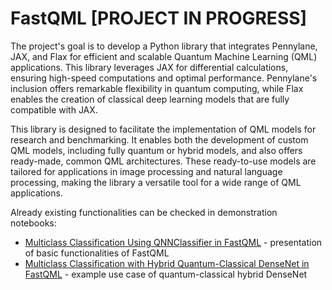 # FastQML [PROJECT IN PROGRESS]

The project's goal is to develop a Python library that integrates Pennylane, JAX, and Flax for efficient and scalable 
Quantum Machine Learning (QML) applications. This library leverages JAX for differential calculations, ensuring 
high-speed computations and optimal performance. Pennylane's inclusion offers remarkable flexibility in quantum 
computing, while Flax enables the creation of classical deep learning models that are fully compatible with JAX.

This library is designed to facilitate the implementation of QML models for research and benchmarking. It enables both 
the development of custom QML models, including fully quantum or hybrid models, and also offers ready-made, common QML 
architectures. These ready-to-use models are tailored for applications in image processing and natural language 
processing, making the library a versatile tool for a wide range of QML applications.

Already existing functionalities can be checked in demonstration notebooks:  
- [Multiclass Classification Using QNNClassifier in FastQML](demo/quantum_neural_network_demo.ipynb) - presentation of
basic functionalities of FastQML
- [Multiclass Classification with Hybrid Quantum-Classical DenseNet in FastQML](demo/hybrid_densenet_classification_demo.ipynb) -
example use case of quantum-classical hybrid DenseNet 
